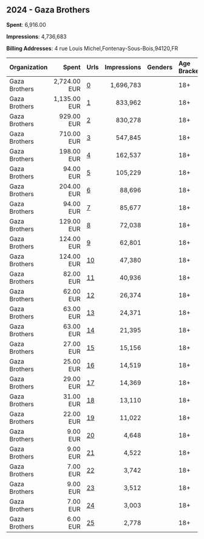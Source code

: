 ## 2024 - Gaza Brothers 
**Spent**: 6,916.00

**Impressions**: 4,736,683

**Billing Addresses**: 4 rue Louis Michel,Fontenay-Sous-Bois,94120,FR

|Organization|Spent|Urls|Impressions|Genders|Age Brackets|Country Codes|
|:---|---:|:---|---:|:---|:---|:---|
|Gaza Brothers|2,724.00 EUR|[0](https://www.snap.com/political-ads/asset/967b711a7e1a1884afbe242091ffc3671fd7cdf7296bb27d0a77c1ab851dfdba?mediaType=mp4)|1,696,783||18+|france|
|Gaza Brothers|1,135.00 EUR|[1](https://www.snap.com/political-ads/asset/427fcc6f28485163f21d796735b25a4fc10d3b0ad53479d462c1a03e78e2ae17?mediaType=mov)|833,962||18+|france|
|Gaza Brothers|929.00 EUR|[2](https://www.snap.com/political-ads/asset/58282475a99b4a417f619a7853077b7cd1bf38e0a9efacbdd672900d0d67b739?mediaType=mp4)|830,278||18+|france|
|Gaza Brothers|710.00 EUR|[3](https://www.snap.com/political-ads/asset/b15593cf7489660e09821348312fb5bb2af9bd3b6dc0b2d22836988118e1bc4f?mediaType=mp4)|547,845||18+|france|
|Gaza Brothers|198.00 EUR|[4](https://www.snap.com/political-ads/asset/760c1f797da6c8b28be3322e35e0067e79accdf236b3a5dca3b6a7b8910fe9c9?mediaType=mp4)|162,537||18+|france|
|Gaza Brothers|94.00 EUR|[5](https://www.snap.com/political-ads/asset/9e3e069ced34929c820fc78c9e8ff5e4b8b12cffa8a5051a35689042828ff8fc?mediaType=mp4)|105,229||18+|france|
|Gaza Brothers|204.00 EUR|[6](https://www.snap.com/political-ads/asset/967b711a7e1a1884afbe242091ffc3671fd7cdf7296bb27d0a77c1ab851dfdba?mediaType=mp4)|88,696||18+|france|
|Gaza Brothers|94.00 EUR|[7](https://www.snap.com/political-ads/asset/3f36f9c3957f98a942acfd1329f83a2a4e755ef8b8a6f583993a319df93f0a73?mediaType=mp4)|85,677||18+|france|
|Gaza Brothers|129.00 EUR|[8](https://www.snap.com/political-ads/asset/a056f3552936d869dd33f2fb602396d7bd3ff774653cef1e4248bd377a2d488a?mediaType=mp4)|72,038||18+|france|
|Gaza Brothers|124.00 EUR|[9](https://www.snap.com/political-ads/asset/8113b4df152d5d8cf7eba4a742548db0a961a0b529e8e0ba834d1cda0241ad41?mediaType=mp4)|62,801||18+|france|
|Gaza Brothers|124.00 EUR|[10](https://www.snap.com/political-ads/asset/43e2bf114cebd20c1f8cd7799b334425a56729749e4610443aec610505b0b72f?mediaType=mov)|47,380||18+|france|
|Gaza Brothers|82.00 EUR|[11](https://www.snap.com/political-ads/asset/8113b4df152d5d8cf7eba4a742548db0a961a0b529e8e0ba834d1cda0241ad41?mediaType=mp4)|40,936||18+|france|
|Gaza Brothers|62.00 EUR|[12](https://www.snap.com/political-ads/asset/967b711a7e1a1884afbe242091ffc3671fd7cdf7296bb27d0a77c1ab851dfdba?mediaType=mp4)|26,374||18+|france|
|Gaza Brothers|63.00 EUR|[13](https://www.snap.com/political-ads/asset/9a84642bc16f3a450ad72c2f0126f1755ac784467274504b8668dc8649cc8297?mediaType=mp4)|24,371||18+|france|
|Gaza Brothers|63.00 EUR|[14](https://www.snap.com/political-ads/asset/089e619ca2f02f74873b0a916b4a4bcdead4bd6ac1b0d6db8aeca61c21b3532c?mediaType=mp4)|21,395||18+|france|
|Gaza Brothers|27.00 EUR|[15](https://www.snap.com/political-ads/asset/8113b4df152d5d8cf7eba4a742548db0a961a0b529e8e0ba834d1cda0241ad41?mediaType=mp4)|15,156||18+|france|
|Gaza Brothers|25.00 EUR|[16](https://www.snap.com/political-ads/asset/8113b4df152d5d8cf7eba4a742548db0a961a0b529e8e0ba834d1cda0241ad41?mediaType=mp4)|14,519||18+|france|
|Gaza Brothers|29.00 EUR|[17](https://www.snap.com/political-ads/asset/58282475a99b4a417f619a7853077b7cd1bf38e0a9efacbdd672900d0d67b739?mediaType=mp4)|14,369||18+|france|
|Gaza Brothers|31.00 EUR|[18](https://www.snap.com/political-ads/asset/a056f3552936d869dd33f2fb602396d7bd3ff774653cef1e4248bd377a2d488a?mediaType=mp4)|13,110||18+|france|
|Gaza Brothers|22.00 EUR|[19](https://www.snap.com/political-ads/asset/8113b4df152d5d8cf7eba4a742548db0a961a0b529e8e0ba834d1cda0241ad41?mediaType=mp4)|11,022||18+|france|
|Gaza Brothers|9.00 EUR|[20](https://www.snap.com/political-ads/asset/58282475a99b4a417f619a7853077b7cd1bf38e0a9efacbdd672900d0d67b739?mediaType=mp4)|4,648||18+|france|
|Gaza Brothers|9.00 EUR|[21](https://www.snap.com/political-ads/asset/58282475a99b4a417f619a7853077b7cd1bf38e0a9efacbdd672900d0d67b739?mediaType=mp4)|4,522||18+|france|
|Gaza Brothers|7.00 EUR|[22](https://www.snap.com/political-ads/asset/58282475a99b4a417f619a7853077b7cd1bf38e0a9efacbdd672900d0d67b739?mediaType=mp4)|3,742||18+|france|
|Gaza Brothers|9.00 EUR|[23](https://www.snap.com/political-ads/asset/a056f3552936d869dd33f2fb602396d7bd3ff774653cef1e4248bd377a2d488a?mediaType=mp4)|3,512||18+|france|
|Gaza Brothers|7.00 EUR|[24](https://www.snap.com/political-ads/asset/a056f3552936d869dd33f2fb602396d7bd3ff774653cef1e4248bd377a2d488a?mediaType=mp4)|3,003||18+|france|
|Gaza Brothers|6.00 EUR|[25](https://www.snap.com/political-ads/asset/a056f3552936d869dd33f2fb602396d7bd3ff774653cef1e4248bd377a2d488a?mediaType=mp4)|2,778||18+|france|
